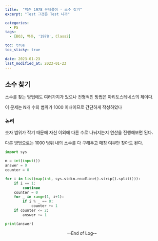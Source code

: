 ```yaml
---
title:  "백준 1978 문제풀이 - 소수 찾기" 
excerpt: "Test 그것은 Test 니까"

categories:
  - PS
tags:
  - [BOJ, 백준, '1978', Class2]

toc: true
toc_sticky: true
 
date: 2023-01-23
last_modified_at: 2023-01-23
---
```


## 소수 찾기

소수를 찾는 방법에도 여러가지가 있으나 전형적인 방법은 아리토스테네스의 체이다.

이 문제는 N개 수의 범위가 1000 이내이므로 간단하게 작성하였다

### 논리

숫자 범위가 작기 때문에 자신 이외에 다른 수로 나눠지는지 연산을 진행해보면 된다.

다른 방법으로는 1000 범위 내의 소수를 다 구해두고 매칭 여부만 찾아도 된다.




```python
import sys

n = int(input())
answer = 0
counter = 0

for i in list(map(int, sys.stdin.readline().strip().split())):
    if i == 1:
        continue
    counter = 0
    for _ in range(1, i+1):
        if i % _ == 0:
            counter += 1
    if counter <= 2:
        answer += 1

print(answer)
```



<center> --End of Log-- </center>

